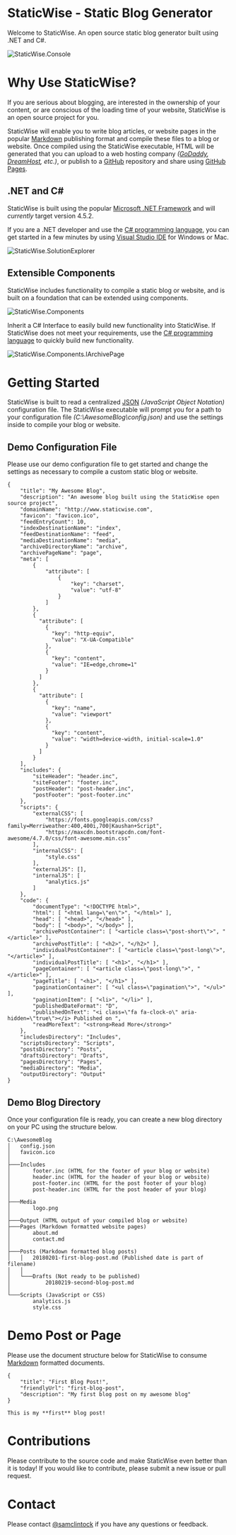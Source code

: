 # StaticWise - Static Blog Generator #

Welcome to StaticWise. An open source static blog generator built using .NET and C#.

![StaticWise.Console](https://github.com/stevenmclintock/StaticWise/blob/master/Resources/StaticWise.Console.PNG?raw=true)

# Why Use StaticWise?

If you are serious about blogging, are interested in the ownership of your content, or are conscious of the loading time of your website, StaticWise is an open source project for you.

StaticWise will enable you to write blog articles, or website pages in the popular [Markdown](https://daringfireball.net/projects/markdown/ "Markdown on Daring Fireball") publishing format and compile these files to a blog or website. Once compiled using the StaticWise executable, HTML will be generated that you can upload to a web hosting company *([GoDaddy](https://www.godaddy.com "GoDaddy"), [DreamHost](https://www.dreamhost.com/ "DreamHost"), etc.)*, or publish to a [GitHub](https://github.com/ "GitHub") repository and share using [GitHub Pages](https://pages.github.com/ "GitHub Pages").

## .NET and C# ##

StaticWise is built using the popular [Microsoft .NET Framework](https://www.microsoft.com/net/ ".NET") and will *currently* target version 4.5.2.

If you are a .NET developer and use the [C# programming language](https://github.com/dotnet/csharplang "C# official GitHub repository"), you can get started in a few minutes by using [Visual Studio IDE](https://www.visualstudio.com/ "Visual Studio IDE") for Windows or Mac.

![StaticWise.SolutionExplorer](https://github.com/stevenmclintock/StaticWise/blob/master/Resources/StaticWise.SolutionExplorer.PNG?raw=true)

## Extensible Components ##

StaticWise includes functionality to compile a static blog or website, and is built on a foundation that can be extended using components.

![StaticWise.Components](https://github.com/stevenmclintock/StaticWise/blob/master/Resources/StaticWise.Components.PNG?raw=true)

Inherit a C# Interface to easily build new functionality into StaticWise. If StaticWise does not meet your requirements, use the [C# programming language](https://github.com/dotnet/csharplang "C# official GitHub repository") to quickly build new functionality.

![StaticWise.Components.IArchivePage](https://github.com/stevenmclintock/StaticWise/blob/master/Resources/StaticWise.Components.IArchivePage.PNG?raw=true)

# Getting Started

StaticWise is built to read a centralized [JSON](https://www.json.org/ "JavaScript Object Notation") *(JavaScript Object Notation)* configuration file. The StaticWise executable will prompt you for a path to your configuration file *(C:\AwesomeBlog\config.json)* and use the settings inside to compile your blog or website.

## Demo Configuration File

Please use our demo configuration file to get started and change the settings as necessary to compile a custom static blog or website.

    {
  		"title": "My Awesome Blog",
  		"description": "An awesome blog built using the StaticWise open source project",
  		"domainName": "http://www.staticwise.com",
  		"favicon": "favicon.ico",
  		"feedEntryCount": 10,
  		"indexDestinationName": "index",
  		"feedDestinationName": "feed",
  		"mediaDestinationName": "media",
  		"archiveDirectoryName": "archive",
  		"archivePageName": "page",
  		"meta": [
    		{
      			"attribute": [
        			{
          				"key": "charset",
          				"value": "utf-8"
        			}
      			]
    		},
    		{
		      "attribute": [
		        {
		          "key": "http-equiv",
		          "value": "X-UA-Compatible"
		        },
		        {
		          "key": "content",
		          "value": "IE=edge,chrome=1"
		        }
		      ]
		    },
		    {
		      "attribute": [
		        {
		          "key": "name",
		          "value": "viewport"
		        },
		        {
		          "key": "content",
		          "value": "width=device-width, initial-scale=1.0"
		        }
		      ]
		    }
  		],
  		"includes": {
    		"siteHeader": "header.inc",
    		"siteFooter": "footer.inc",
    		"postHeader": "post-header.inc",
    		"postFooter": "post-footer.inc"
  		},
  		"scripts": {
    		"externalCSS": [
	      		"https://fonts.googleapis.com/css?family=Merriweather:400,400i,700|Kaushan+Script",
	      		"https://maxcdn.bootstrapcdn.com/font-awesome/4.7.0/css/font-awesome.min.css"
    		],
    		"internalCSS": [
      			"style.css"
    		],
    		"externalJS": [],
    		"internalJS": [
      			"analytics.js"
    		]
  		},
		"code": {
			"documentType": "<!DOCTYPE html>",
			"html": [ "<html lang=\"en\">", "</html>" ],
			"head": [ "<head>", "</head>" ],
			"body": [ "<body>", "</body>" ],
			"archivePostContainer": [ "<article class=\"post-short\">", "</article>" ],
			"archivePostTitle": [ "<h2>", "</h2>" ],
			"individualPostContainer": [ "<article class=\"post-long\">", "</article>" ],
			"individualPostTitle": [ "<h1>", "</h1>" ],
			"pageContainer": [ "<article class=\"post-long\">", "</article>" ],
			"pageTitle": [ "<h1>", "</h1>" ],
			"paginationContainer": [ "<ul class=\"pagination\">", "</ul>" ],
			"paginationItem": [ "<li>", "</li>" ],
			"publishedDateFormat": "D",
			"publishedOnText": "<i class=\"fa fa-clock-o\" aria-hidden=\"true\"></i> Published on ",
			"readMoreText": "<strong>Read More</strong>"
		},
		"includesDirectory": "Includes",
		"scriptsDirectory": "Scripts",
		"postsDirectory": "Posts",
		"draftsDirectory": "Drafts",
		"pagesDirectory": "Pages",
		"mediaDirectory": "Media",
		"outputDirectory": "Output"
	}

## Demo Blog Directory

Once your configuration file is ready, you can create a new blog directory on your PC using the structure below.

	C:\AwesomeBlog
	│   config.json
	│   favicon.ico
	│
	├───Includes
	│       footer.inc (HTML for the footer of your blog or website)
	│       header.inc (HTML for the header of your blog or website)
	│       post-footer.inc (HTML for the post footer of your blog)
	│       post-header.inc (HTML for the post header of your blog)
	│
	├───Media
	│       logo.png
	│
	├───Output (HTML output of your compiled blog or website)
	├───Pages (Markdown formatted website pages)
	│       about.md
	│       contact.md
	│
	├───Posts (Markdown formatted blog posts)
	│   │   20180201-first-blog-post.md (Published date is part of filename)
	│   │
	│   └───Drafts (Not ready to be published)
	│           20180219-second-blog-post.md
	│
	└───Scripts (JavaScript or CSS)
	        analytics.js
	        style.css

# Demo Post or Page #

Please use the document structure below for StaticWise to consume [Markdown](https://daringfireball.net/projects/markdown/ "Markdown on Daring Fireball") formatted documents.

	{
		"title": "First Blog Post!",
		"friendlyUrl": "first-blog-post",
		"description": "My first blog post on my awesome blog"
	}
	
	This is my **first** blog post!

# Contributions #

Please contribute to the source code and make StaticWise even better than it is today! If you would like to contribute, please submit a new issue or pull request.

# Contact #

Please contact [@samclintock](https://www.twitter.com/samclintock "Steven McLintock on Twitter") if you have any questions or feedback.